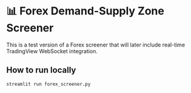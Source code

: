 # 📊 Forex Demand-Supply Zone Screener

This is a test version of a Forex screener that will later include
real-time TradingView WebSocket integration.  

## How to run locally
```bash
streamlit run forex_screener.py
